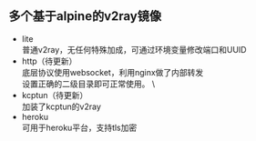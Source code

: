 ## 多个基于alpine的v2ray镜像

- lite \
普通v2ray，无任何特殊加成，可通过环境变量修改端口和UUID
- http（待更新） \
底层协议使用websocket，利用nginx做了内部转发 \
设置正确的二级目录即可正常使用。 \
- kcptun（待更新） \
加装了kcptun的v2ray
- heroku \
可用于heroku平台，支持tls加密
